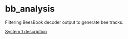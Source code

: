 # bb_analysis
Filtering BeesBook decoder output to generate bee tracks.

[System 1 description](./system1/README.md)

